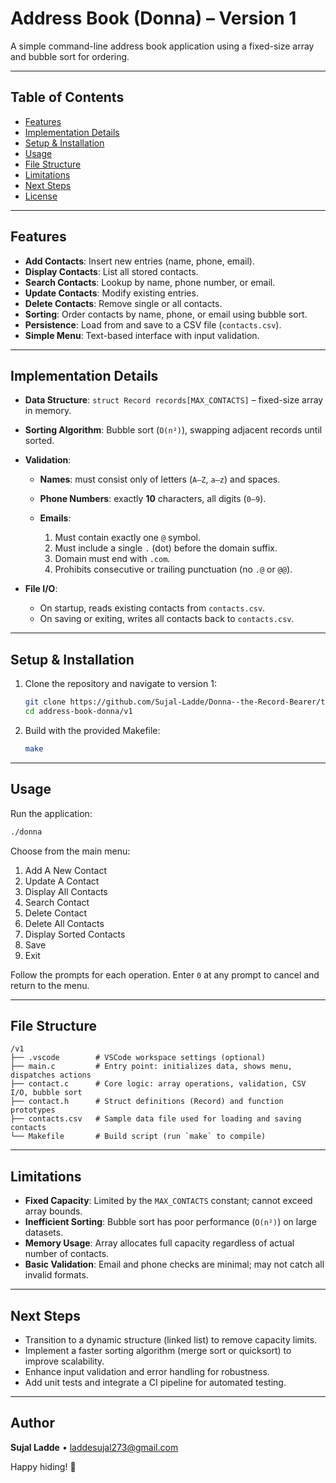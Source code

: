 # Address Book (Donna) – Version 1

A simple command-line address book application using a fixed-size array and bubble sort for ordering.

---

## Table of Contents

* [Features](#features)
* [Implementation Details](#implementation-details)
* [Setup & Installation](#setup--installation)
* [Usage](#usage)
* [File Structure](#file-structure)
* [Limitations](#limitations)
* [Next Steps](#next-steps)
* [License](#license)

---

## Features

* **Add Contacts**: Insert new entries (name, phone, email).
* **Display Contacts**: List all stored contacts.
* **Search Contacts**: Lookup by name, phone number, or email.
* **Update Contacts**: Modify existing entries.
* **Delete Contacts**: Remove single or all contacts.
* **Sorting**: Order contacts by name, phone, or email using bubble sort.
* **Persistence**: Load from and save to a CSV file (`contacts.csv`).
* **Simple Menu**: Text-based interface with input validation.

---

## Implementation Details

* **Data Structure**: `struct Record records[MAX_CONTACTS]` – fixed-size array in memory.
* **Sorting Algorithm**: Bubble sort (`O(n²)`), swapping adjacent records until sorted.
* **Validation**:

  * **Names**: must consist only of letters (`A–Z`, `a–z`) and spaces.
  * **Phone Numbers**: exactly **10** characters, all digits (`0–9`).
  * **Emails**:

    1. Must contain exactly one `@` symbol.
    2. Must include a single `.` (dot) before the domain suffix.
    3. Domain must end with `.com`.
    4. Prohibits consecutive or trailing punctuation (no `.@` or `@@`).
* **File I/O**:

  * On startup, reads existing contacts from `contacts.csv`.
  * On saving or exiting, writes all contacts back to `contacts.csv`.

---

## Setup & Installation

1. Clone the repository and navigate to version 1:

   ```bash
   git clone https://github.com/Sujal-Ladde/Donna--the-Record-Bearer/tree/master/version1
   cd address-book-donna/v1
   ```
2. Build with the provided Makefile:

   ```bash
   make
   ```

---

## Usage

Run the application:

```bash
./donna
```

Choose from the main menu:

1. Add A New Contact
2. Update A Contact
3. Display All Contacts
4. Search Contact
5. Delete Contact
6. Delete All Contacts
7. Display Sorted Contacts
8. Save
9. Exit

Follow the prompts for each operation. Enter `0` at any prompt to cancel and return to the menu.

---

## File Structure

```
/v1
├── .vscode        # VSCode workspace settings (optional)
├── main.c         # Entry point: initializes data, shows menu, dispatches actions
├── contact.c      # Core logic: array operations, validation, CSV I/O, bubble sort
├── contact.h      # Struct definitions (Record) and function prototypes
├── contacts.csv   # Sample data file used for loading and saving contacts
└── Makefile       # Build script (run `make` to compile)
```

---

## Limitations

* **Fixed Capacity**: Limited by the `MAX_CONTACTS` constant; cannot exceed array bounds.
* **Inefficient Sorting**: Bubble sort has poor performance (`O(n²)`) on large datasets.
* **Memory Usage**: Array allocates full capacity regardless of actual number of contacts.
* **Basic Validation**: Email and phone checks are minimal; may not catch all invalid formats.

---

## Next Steps

* Transition to a dynamic structure (linked list) to remove capacity limits.
* Implement a faster sorting algorithm (merge sort or quicksort) to improve scalability.
* Enhance input validation and error handling for robustness.
* Add unit tests and integrate a CI pipeline for automated testing.

---

## Author

**Sujal Ladde** • [laddesujal273@gmail.com](mailto:laddesujal273@gmail.com)

Happy hiding! 🚀

